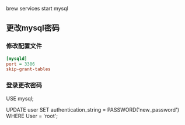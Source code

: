 brew services start mysql


## 更改mysql密码

### 修改配置文件

```ini [my.ini]
[mysqld]
port = 3306
skip-grant-tables
```
### 登录更改密码

USE mysql;

UPDATE user SET authentication_string = PASSWORD('new_password') WHERE User = 'root';
